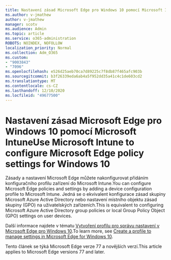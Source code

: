 ```yaml
---
title: Nastavení zásad Microsoft Edge pro Windows 10 pomocí Microsoft Intune
ms.author: v-jmathew
author: v-jmathew
manager: scotv
ms.audience: Admin
ms.topic: article
ms.service: o365-administration
ROBOTS: NOINDEX, NOFOLLOW
localization_priority: Normal
ms.collection: Adm_O365
ms.custom:
- "9003843"
- "7096"
ms.openlocfilehash: e526d25aeb70ca7d89225c7f8db87f465afc903b
ms.sourcegitcommit: b3f26339eda6ab4a5f952dd35a41c4c1de603cd2
ms.translationtype: MT
ms.contentlocale: cs-CZ
ms.lasthandoff: 12/10/2020
ms.locfileid: "49677500"
---
```

# <a name="use-microsoft-intune-to-configure-microsoft-edge-policy-settings-for-windows-10"></a><span data-ttu-id="5a46f-102">Nastavení zásad Microsoft Edge pro Windows 10 pomocí Microsoft Intune</span><span class="sxs-lookup"><span data-stu-id="5a46f-102">Use Microsoft Intune to configure Microsoft Edge policy settings for Windows 10</span></span>

<span data-ttu-id="5a46f-103">Zásady a nastavení Microsoft Edge můžete nakonfigurovat přidáním konfiguračního profilu zařízení do Microsoft Intune.</span><span class="sxs-lookup"><span data-stu-id="5a46f-103">You can configure Microsoft Edge policies and settings by adding a device configuration profile to Microsoft Intune.</span></span> <span data-ttu-id="5a46f-104">Jedná se o ekvivalent konfigurace zásad skupiny Microsoft Azure Active Directory nebo nastavení místního objektu zásad skupiny (GPO) na uživatelských zařízeních.</span><span class="sxs-lookup"><span data-stu-id="5a46f-104">This is equivalent to configuring Microsoft Azure Active Directory group policies or local Group Policy Object (GPO) settings on user devices.</span></span>

<span data-ttu-id="5a46f-105">Další informace najdete v tématu [Vytvoření profilu pro správu nastavení v Microsoft Edge pro Windows 10](https://go.microsoft.com/fwlink/?linkid=2133700).</span><span class="sxs-lookup"><span data-stu-id="5a46f-105">To learn more, see [Create a profile to manage settings in Microsoft Edge for Windows 10](https://go.microsoft.com/fwlink/?linkid=2133700).</span></span>

<span data-ttu-id="5a46f-106">Tento článek se týká Microsoft Edge verze 77 a novějších verzí.</span><span class="sxs-lookup"><span data-stu-id="5a46f-106">This article applies to Microsoft Edge versions 77 and later.</span></span>

